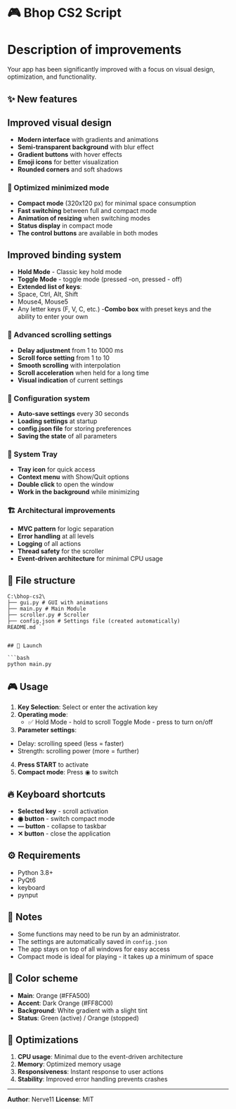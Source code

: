 # 🎮 Bhop CS2 Script

# Description of improvements

Your app has been significantly improved with a focus on visual design, optimization, and functionality.

## ✨ New features

## Improved visual design
- **Modern interface** with gradients and animations
- **Semi-transparent background** with blur effect
- **Gradient buttons** with hover effects
- **Emoji icons** for better visualization
- **Rounded corners** and soft shadows

### 🔧 Optimized minimized mode
- **Compact mode** (320x120 px) for minimal space consumption
- **Fast switching** between full and compact mode
- **Animation of resizing** when switching modes
- **Status display** in compact mode
- **The control buttons** are available in both modes

## Improved binding system
- **Hold Mode** - Classic key hold mode
- **Toggle Mode** - toggle mode (pressed -on, pressed - off)
- **Extended list of keys**:
- Space, Ctrl, Alt, Shift
- Mouse4, Mouse5
- Any letter keys (F, V, C, etc.)
-**Combo box** with preset keys and the ability to enter your own

### 🎯 Advanced scrolling settings
- **Delay adjustment** from 1 to 1000 ms
- **Scroll force setting** from 1 to 10
- **Smooth scrolling** with interpolation
- **Scroll acceleration** when held for a long time
- **Visual indication** of current settings

### 💾 Configuration system
- **Auto-save settings** every 30 seconds
- **Loading settings** at startup
- **config.json file** for storing preferences
- **Saving the state** of all parameters

### 🔔 System Tray
- **Tray icon** for quick access
- **Context menu** with Show/Quit options
- **Double click** to open the window
- **Work in the background** while minimizing

### 🏗️ Architectural improvements
- **MVC pattern** for logic separation
- **Error handling** at all levels
- **Logging** of all actions
- **Thread safety** for the scroller
- **Event-driven architecture** for minimal CPU usage

## 📁 File structure

```
C:\bhop-cs2\
├── gui.py # GUI with animations
├── main.py # Main Module
├── scroller.py # Scroller
├── config.json # Settings file (created automatically)
README.md ``


## 🚀 Launch

```bash
python main.py
```

## 🎮 Usage

1. **Key Selection**: Select or enter the activation key
2. **Operating mode**: 
   - ✅ Hold Mode - hold to scroll
    Toggle Mode - press to turn on/off
3. **Parameter settings**:
- Delay: scrolling speed (less = faster)
- Strength: scrolling power (more = further)
4. **Press START** to activate
5. **Compact mode**: Press ◉ to switch

## 🔥 Keyboard shortcuts

- **Selected key** - scroll activation
- **◉ button** - switch compact mode
- **— button** - collapse to taskbar
- **✕ button** - close the application

## ⚙️ Requirements

- Python 3.8+
- PyQt6
- keyboard
- pynput

## 📝 Notes

- Some functions may need to be run by an administrator.
- The settings are automatically saved in `config.json`
- The app stays on top of all windows for easy access
- Compact mode is ideal for playing - it takes up a minimum of space

## 🎨 Color scheme

- **Main**: Orange (#FFA500)
- **Accent**: Dark Orange (#FF8C00)
- **Background**: White gradient with a slight tint
- **Status**: Green (active) / Orange (stopped)

## 🔧 Optimizations

1. **CPU usage**: Minimal due to the event-driven architecture
2. **Memory**: Optimized memory usage
3. **Responsiveness**: Instant response to user actions
4. **Stability**: Improved error handling prevents crashes

---
**Author**: Nerve11
**License**: MIT
